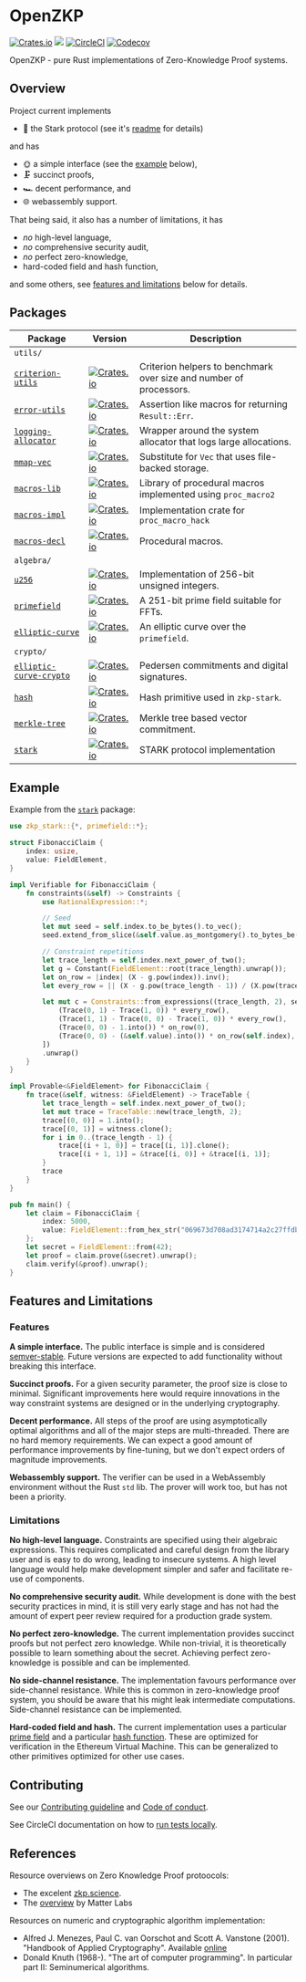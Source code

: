 # OpenZKP

[![Crates.io](https://img.shields.io/crates/l/zkp-stark)](/License.md)
[![](https://docs.rs/zkp-stark/badge.svg)](https://docs.rs/zkp-stark)
[![CircleCI](https://img.shields.io/circleci/build/github/0xProject/OpenZKP)](https://circleci.com/gh/0xProject/OpenZKP)
[![Codecov](https://img.shields.io/codecov/c/gh/0xproject/OpenZKP)](https://codecov.io/gh/0xProject/OpenZKP)

OpenZKP - pure Rust implementations of Zero-Knowledge Proof systems.

## Overview

Project current implements

* 🐺 the Stark protocol (see it's [readme](/crypto/starks/Readme/md) for details)

and has

* 🌞 a simple interface (see the [example](#example) below),
* 🗜️ succinct proofs,
* 🏎️ decent performance, and
* 🌐 webassembly support.

That being said, it also has a number of limitations, it has

* *no* high-level language,
* *no* comprehensive security audit,
* *no* perfect zero-knowledge,
* hard-coded field and hash function,

and some others, see [features and limitations](#features-and-limitations) below for details.

## Packages

| Package                                                        | Version                                                                                                                              | Description                                                                                       |
| -------------------------------------------------------------- | ------------------------------------------------------------------------------------------------------------------------------------ | ------------------------------------------------------------------------------------------------- |
| `utils/`                                                       |                                                                                                                                      |                                                                                                   |
| [`criterion-utils`](/utils/criterion-utils)                    | [![Crates.io](https://img.shields.io/crates/v/zkp-criterion-utils?label=)](https://crates.io/crates/zkp-criterion-utils)             | Criterion helpers to benchmark over size and number of processors.                                |
| [`error-utils`](/utils/error-utils)                            | [![Crates.io](https://img.shields.io/crates/v/zkp-error-utils?label=)](https://crates.io/crates/zkp-error-utils)                     | Assertion like macros for returning `Result::Err`.                                                |
| [`logging-allocator`](/utils/logging-allocator)                | [![Crates.io](https://img.shields.io/crates/v/zkp-logging-allocator?label=)](https://crates.io/crates/zkp-logging-allocator)         | Wrapper around the system allocator that logs large allocations.                                  |
| [`mmap-vec`](/utils/mmap-vec)                                  | [![Crates.io](https://img.shields.io/crates/v/zkp-mmap-vec?label=)](https://crates.io/crates/zkp-mmap-vec)                           | Substitute for `Vec` that uses file-backed storage.                                               |
| [`macros-lib`](/utils/macros-lib)                              | [![Crates.io](https://img.shields.io/crates/v/zkp-macros-lib?label=)](https://crates.io/crates/zkp-macros-lib)                       | Library of procedural macros implemented using `proc_macro2`                                      |
| [`macros-impl`](/utils/macros-impl)                            | [![Crates.io](https://img.shields.io/crates/v/zkp-macros-impl?label=)](https://crates.io/crates/zkp-macros-impl)                     | Implementation crate for `proc_macro_hack`                                                        |
| [`macros-decl`](/utils/macros-decl)                            | [![Crates.io](https://img.shields.io/crates/v/zkp-macros-decl?label=)](https://crates.io/crates/zkp-macros-decl)                     | Procedural macros.                                                                                |
| `algebra/`                                                     |                                                                                                                                      |                                                                                                   |
| [`u256`](/algebra/u256)                                        | [![Crates.io](https://img.shields.io/crates/v/zkp-u256?label=)](https://crates.io/crates/zkp-u256)                                   | Implementation of 256-bit unsigned integers.                                                      |
| [`primefield`](/algebra/primefield)                            | [![Crates.io](https://img.shields.io/crates/v/zkp-primefield?label=)](https://crates.io/crates/zkp-primefield)                       | A 251-bit prime field suitable for FFTs.                                                          |
| [`elliptic-curve`](/algebra/elliptic-curve)                    | [![Crates.io](https://img.shields.io/crates/v/zkp-elliptic-curve?label=)](https://crates.io/crates/zkp-elliptic-curve)               | An elliptic curve over the `primefield`.                                                          |
| `crypto/`                                                      |                                                                                                                                      |                                                                                                   |
| [`elliptic-curve-crypto`](/crypto/elliptic-curve-crypto)       | [![Crates.io](https://img.shields.io/crates/v/zkp-elliptic-curve-crypto?label=)](https://crates.io/crates/zkp-elliptic-curve-crypto) | Pedersen commitments and digital signatures.                                                      |
| [`hash`](/crypto/hash)                                         | [![Crates.io](https://img.shields.io/crates/v/zkp-hash?label=)](https://crates.io/crates/zkp-hash)                                   | Hash primitive used in `zkp-stark`.                                                               |
| [`merkle-tree`](/crypto/merkle-tree)                           | [![Crates.io](https://img.shields.io/crates/v/zkp-merkle-tree?label=)](https://crates.io/crates/zkp-merkle-tree)                     | Merkle tree based vector commitment.                                                              |
| [`stark`](/crypto/stark)                                       | [![Crates.io](https://img.shields.io/crates/v/zkp-stark?label=)](https://crates.io/crates/zkp-stark)                                 | STARK protocol implementation                                                                     |

## Example

Example from the [`stark`](/crypto/stark) package:

```rust
use zkp_stark::{*, primefield::*};

struct FibonacciClaim {
    index: usize,
    value: FieldElement,
}

impl Verifiable for FibonacciClaim {
    fn constraints(&self) -> Constraints {
        use RationalExpression::*;

        // Seed
        let mut seed = self.index.to_be_bytes().to_vec();
        seed.extend_from_slice(&self.value.as_montgomery().to_bytes_be());

        // Constraint repetitions
        let trace_length = self.index.next_power_of_two();
        let g = Constant(FieldElement::root(trace_length).unwrap());
        let on_row = |index| (X - g.pow(index)).inv();
        let every_row = || (X - g.pow(trace_length - 1)) / (X.pow(trace_length) - 1.into());

        let mut c = Constraints::from_expressions((trace_length, 2), seed, vec![
            (Trace(0, 1) - Trace(1, 0)) * every_row(),
            (Trace(1, 1) - Trace(0, 0) - Trace(1, 0)) * every_row(),
            (Trace(0, 0) - 1.into()) * on_row(0),
            (Trace(0, 0) - (&self.value).into()) * on_row(self.index),
        ])
        .unwrap()
    }
}

impl Provable<&FieldElement> for FibonacciClaim {
    fn trace(&self, witness: &FieldElement) -> TraceTable {
        let trace_length = self.index.next_power_of_two();
        let mut trace = TraceTable::new(trace_length, 2);
        trace[(0, 0)] = 1.into();
        trace[(0, 1)] = witness.clone();
        for i in 0..(trace_length - 1) {
            trace[(i + 1, 0)] = trace[(i, 1)].clone();
            trace[(i + 1, 1)] = &trace[(i, 0)] + &trace[(i, 1)];
        }
        trace
    }
}

pub fn main() {
    let claim = FibonacciClaim {
        index: 5000,
        value: FieldElement::from_hex_str("069673d708ad3174714a2c27ffdb56f9b3bfb38c1ea062e070c3ace63e9e26eb"),
    };
    let secret = FieldElement::from(42);
    let proof = claim.prove(&secret).unwrap();
    claim.verify(&proof).unwrap();
}
```

## Features and Limitations

### Features

**A simple interface.** The public interface is simple and is considered [semver-stable](https://github.com/rust-lang/rfcs/blob/master/text/1105-api-evolution.md). Future versions are expected to add functionality without breaking this interface.

**Succinct proofs.** For a given security parameter, the proof size is close to minimal. Significant improvements here would require innovations in the way constraint systems are designed or in the underlying cryptography.

**Decent performance.** All steps of the proof are using asymptotically optimal algorithms and all of the major steps are multi-threaded. There are no hard memory requirements. We can expect a good amount of performance improvements by fine-tuning, but we don't expect orders of magnitude improvements.

**Webassembly support.** The verifier can be used in a WebAssembly environment without the Rust `std` lib. The prover will work too, but has not been a priority.

### Limitations

**No high-level language.** Constraints are specified using their algebraic expressions. This requires complicated and careful design from the library user and is easy to do wrong, leading to insecure systems. A high level language would help make development simpler and safer and facilitate re-use of components.

**No comprehensive security audit.** While development is done with the best security practices in mind, it is still very early stage and has not had the amount of expert peer review required for a production grade system.

**No perfect zero-knowledge.** The current implementation provides succinct proofs but not perfect zero knowledge. While non-trivial, it is theoretically possible to learn something about the secret. Achieving perfect zero-knowledge is possible and can be implemented.

**No side-channel resistance.** The implementation favours performance over side-channel resistance. While this is common in zero-knowledge proof system, you should be aware that his might leak intermediate computations. Side-channel resistance can be implemented.

**Hard-coded field and hash.** The current implementation uses a particular [prime field](/algebra/primefield) and a particular [hash function](/crypto/hash). These are optimized for verification in the Ethereum Virtual Machine. This can be generalized to other primitives optimized for other use cases.

## Contributing

See our [Contributing guideline](/Contributing.md) and [Code of conduct](/Code_of_conduct.md).

See CircleCI documentation on how to [run tests locally][cci-local].

[cci-local]: https://circleci.com/docs/2.0/local-cli/

## References

Resource overviews on Zero Knowledge Proof protoocols:

* The excelent [zkp.science](https://zkp.science/).
* The [overview](https://github.com/matter-labs/awesome-zero-knowledge-proofs) by Matter Labs

Resources on numeric and cryptographic algorithm implementation:

*  Alfred J. Menezes, Paul C. van Oorschot and Scott A. Vanstone (2001).
  "Handbook of Applied Cryptography". Available [online](http://cacr.uwaterloo.ca/hac/)
* Donald Knuth (1968-).
  "The art of computer programming". In particular part II: Seminumerical algorithms.
